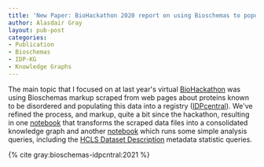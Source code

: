 ```yaml
---
title: 'New Paper: BioHackathon 2020 report on using Bioschemas to populate a community registry'
author: Alasdair Gray
layout: pub-post
categories:
- Publication
- Bioschemas
- IDP-KG
- Knowledge Graphs
---
```


The main topic that I focused on at last year's virtual [BioHackathon](https://2020.biohackathon-europe.org/) was using  Bioschemas markup scraped from web pages about proteins known to be disordered and populating this data into a registry ([IDPcentral](https://dev.idpcentral.org/registry)). We've refined the process, and markup, quite a bit since the hackathon, resulting in one [notebook](https://github.com/elixir-europe/BioHackathon-projects-2020/blob/master/projects/24/IDPCentral/notebooks/ETLProcess.ipynb) that transforms the scraped data files into a consolidated knowledge graph and another [notebook](https://github.com/elixir-europe/BioHackathon-projects-2020/blob/master/projects/24/IDPCentral/notebooks/AnalysisQueries.ipynb) which runs some simple analysis queries, including the [HCLS Dataset Description](https://www.w3.org/TR/hcls-dataset/#s6_6) metadata statistic queries.

{% cite gray:bioschemas-idpcntral:2021 %}